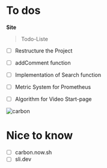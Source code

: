 # To dos
**Site**

> Todo-Liste
- [ ] Restructure the Project
- [ ] addComment function
- [ ] Implementation of Search function
- [ ] Metric System for Prometheus
- [ ] Algorithm for Video Start-page


![carbon](https://user-images.githubusercontent.com/113830349/229200019-56d538b7-e8be-4829-8d66-ae2c95fc9f5e.png)

# Nice to know
- [ ] carbon.now.sh
- [ ] sli.dev
